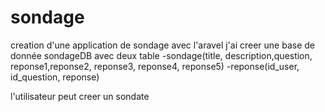 # sondage
creation d'une application de sondage avec l'aravel
 j'ai creer une base de donnée sondageDB avec deux table 
 -sondage(title, description,question, reponse1,reponse2, reponse3, reponse4, reponse5)
 -reponse(id_user, id_question, reponse)

 l'utilisateur peut creer un sondate
